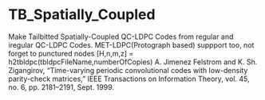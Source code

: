# TB_Spatially_Coupled
Make Tailbitted Spatially-Coupled QC-LDPC Codes from regular and iregular QC-LDPC Codes. MET-LDPC(Protograph based) suppport too, not forget to punctured nodes
[H,n,m,z] = h2tbldpc(tbldpcFileName,numberOfCopies)
 A. Jimenez Felstrom and K. Sh. Zigangirov, “Time-varying periodic convolutional codes with low-density parity-check matrices,” IEEE
Transactions on Information Theory, vol. 45, no. 6, pp. 2181–2191, Sept. 1999.

